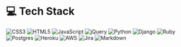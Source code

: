 # 💻 Tech Stack

![CSS3](https://img.shields.io/badge/CSS3-%231572B6.svg?&style=for-the-badge&logo=css3&logoColor=white) ![HTML5](https://img.shields.io/badge/HTML5-%23E34F26.svg?style=for-the-badge&logo=html5&logoColor=white) ![JavaScript](https://img.shields.io/badge/JavaScript-%23323330.svg?style=for-the-badge&logo=javascript&logoColor=%23F7DF1E) ![jQuery](https://img.shields.io/badge/jQuery-%230769AD.svg?style=for-the-badge&logo=jquery&logoColor=white) ![Python](https://img.shields.io/badge/Python-3670A0?style=for-the-badge&logo=python&logoColor=ffdd54) ![Django](https://img.shields.io/badge/Django-%23092E20.svg?style=for-the-badge&logo=django&logoColor=white) ![Ruby](https://img.shields.io/badge/Ruby-%23CC342D.svg?style=for-the-badge&logo=ruby&logoColor=white) ![Postgres](https://img.shields.io/badge/Postgres-%23316192.svg?&style=for-the-badge&logo=Postgresql&logoColor=white) ![Heroku](https://img.shields.io/badge/Heroku-%23430098.svg?style=for-the-badge&logo=heroku&logoColor=white) ![AWS](https://img.shields.io/badge/AWS-%23FF9900.svg?style=for-the-badge&logo=amazon-aws&logoColor=white) ![Jira](https://img.shields.io/badge/Jira-%230A0FFF.svg?style=for-the-badge&logo=jira&logoColor=white) ![Markdown](https://img.shields.io/badge/Markdown-%23000000.svg?style=for-the-badge&logo=markdown&logoColor=white)

<!--
**Ryael/ryael** is a ✨ _special_ ✨ repository because its `README.md` (this file) appears on your GitHub profile.

Here are some ideas to get you started:

- 🔭 I’m currently working on ...
- 🌱 I’m currently learning ...
- 👯 I’m looking to collaborate on ...
- 🤔 I’m looking for help with ...
- 💬 Ask me about ...
- 📫 How to reach me: ...
- 😄 Pronouns: ...
- ⚡ Fun fact: ...
-->
